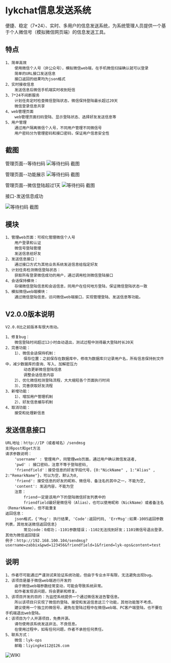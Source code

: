 # lykchat信息发送系统
便捷、稳定（7*24）、实时、多用户的信息发送系统，为系统管理人员提供一个基于个人微信号（模拟微信网页端）的信息发送工具。


## 特点 ##

	1、简单高效
		使用微信个人号（非公众号），模拟微信web端，在手机微信扫描确认就可以登录
		简单的URL接口发送信息
		接口返回的结果均为json格式
	2、实时接收信息
		发送信息后微信手机端实时收到短信
	3、7*24不间断服务
		计划任务定时检查微信登陆状态，微信保持登陆最长超过20天
		微信登录信息共享
	4、web管理页面 
		web管理页面扫码登陆、显示登陆状态、选择好友发送信息等
	5、用户管理
		通过用户隔离微信个人号，不同用户管理不同微信号
		用户密码分为管理密码和接口密码，保证用户信息安全性

## 截图 ##

管理页面--等待扫码
![等待扫码 截图](https://raw.githubusercontent.com/lykops/lykchat/master/doc/web管理--登陆.jpg)


管理页面--功能展示
![等待扫码 截图](https://raw.githubusercontent.com/lykops/lykchat/master/doc/web页面--功能说明.jpg)

管理页面--微信登陆超过1天
![等待扫码 截图](https://raw.githubusercontent.com/lykops/lykchat/master/doc/微信登陆时间超过1天.jpg)


接口-发送信息成功

![等待扫码 截图](https://raw.githubusercontent.com/lykops/lykchat/master/doc/接口-发送信息成功.jpg)


## 模块 ##

	1、管理web页面：可视化管理微信个人号
		用户登录和认证
		微信号登陆管理
		发送信息给好友
	2、发送信息接口：
		通过接口方式为其他业务系统发送信息给指定好友
	3、计划任务检测微信登陆状态：
		获取所有登录微信成功的用户，通过调用检测微信登陆接口
	4、会话保持模块：
		存储微信登陆信息和会话信息，同用户在任何地方登陆，保证微信登陆状态一致
	5、模拟微信web端模块：
		通过微信登陆信息，访问微信web端接口，实现管理登陆、发送信息等功能。
		
	
## V2.0.0版本说明 ##
	
	V2.0.0比之前版本有很大改动。

	1、修复bug：
		微信登陆时间超过12小时自动退出，测试过程中测得最大登陆时长20天
	2、完善功能：
		1）、微信会话保持机制：
			保存位置：之前保存在数据库中，修改为数据库只记录用户名，所有信息保持到文件中，减少数据库的查询、写入、加解密压力
			动态更新微信登陆信息
			调整会话信息内容
		2）、优化微信检测登陆流程，大大缩短各个页面执行时间
		3）、完善获取好友流程
	3、新增功能：
		1）、增加用户管理机制
		2）、好友信息缓存机制
	4、取消功能：
		接受和处理新信息


## 发送信息接口 ##
	URL地址：http://IP（或者域名）/sendmsg
	支持post和get方法
	请求参数说明：
		'username' : 管理用户，同管理web页面，通过用户确认微信发送者,
        'pwd' : 接口密码，注意不等于登陆密码,
        'friendfield'：接受信息的好友字段代号，{0:"NickName" , 1:"Alias" , 2:"RemarkName"}，可以为空，默认为0,
        'friend': 接受信息的好友的昵称、微信号、备注名的其中之一，不能为空,
        'content': 发送内容，不能为空
		注意：
			friend一定是该用户下的登陆微信好友列表中的
			friendfield最好是微信号（Alias），也可以使用昵称（NickName）或者备注名（RemarkName），但不能重复
	返回信息：
		json格式，{'Msg': 执行结果, 'Code':返回代码, 'ErrMsg':如果-1005返回参数列表，其他发送微信返回信息}
			常见code：0成功；-1101参数错误；-1102无法找到好友；1101微信号退出登录，其他为微信返回错误
	例子：http://192.168.100.104/sendmsg?username=zabbix&pwd=123456&friendfield=1&friend=lyk-ops&content=test

 
## 说明 ##

	1、作者尽可能通过严谨测试来验证系统功能，但由于专业水平有限，无法避免出现bug。
	2、该项目是基于微信web端进行开发的
		由于微信web端参数经常变动，可能会导致系统异常。
		如作者发现该问题，将会更新和修复。
	3、该项目开发的目的：为监控系统提供一个通过微信发送告警信息。
		所以该项目只实现了微信的登陆、接受和发送信息这三个功能，其他功能暂不考虑。
		建议使用一个独立的微信号，避免在登陆过程中在微信web端、PC客户端登陆，也不要在手机端退出web登陆。
	4：该项目为个人开源项目，免费开源。
		请勿使用该系统发送非法、不良信息。
		在使用过程中，如有任何问题，作者不承担任何责任。
	5、联系方式：		
		微信：lyk-ops
		邮箱：liyingke112@126.com	


![WIKI](https://github.com/lykops/lykchat/wiki/)


